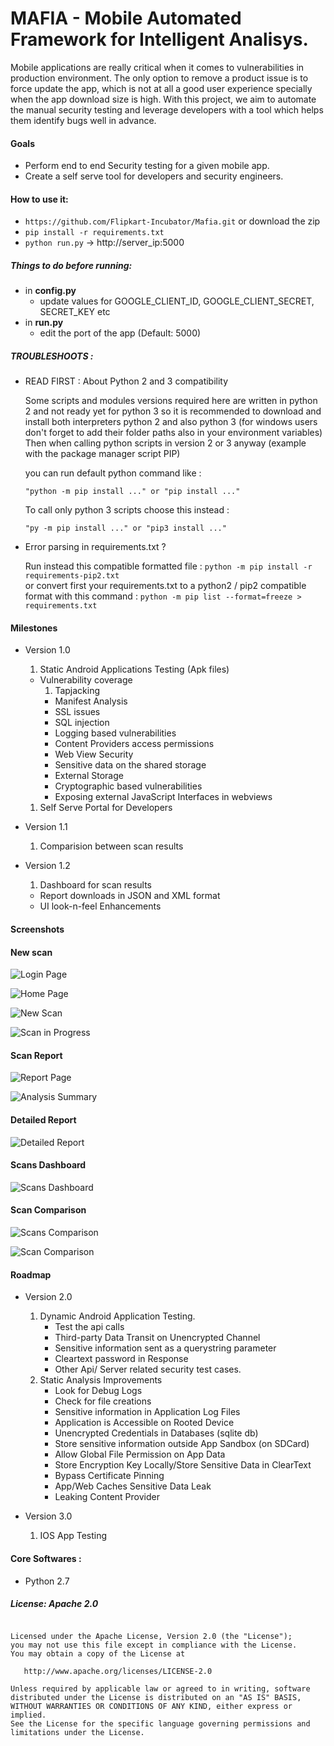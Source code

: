 
# MAFIA - Mobile Automated Framework for Intelligent Analisys.

Mobile applications are really critical when it comes to vulnerabilities in production environment. The only option to remove a product issue is to force update the app, which is not at all a good user experience specially when the app download size is high. With this project, we aim to automate the manual security testing and leverage developers with a tool which helps them identify bugs well in advance.

#### Goals
- Perform end to end Security testing for a given mobile app.
- Create a self serve tool for developers and security engineers.

#### How to use it:

- `https://github.com/Flipkart-Incubator/Mafia.git` or download the zip
- `pip install -r requirements.txt`
- `python run.py` -> http://server_ip:5000

##### Things to do before running:

- in **config.py**
    - update values for GOOGLE_CLIENT_ID, GOOGLE_CLIENT_SECRET, SECRET_KEY etc
- in **run.py** 
    - edit the port of the app (Default: 5000)
    

##### TROUBLESHOOTS :

- READ FIRST : About Python 2 and 3 compatibility

    Some scripts and modules versions required here are written in python 2 and not ready yet for python 3
    so it is recommended to download and install both interpreters python 2 and also python 3 (for windows users don't forget to add their folder paths also in your environment variables)
    Then when calling python scripts in version 2 or 3 anyway (example with the package manager script PIP)
    
    you can run default python command like :
    
    `"python -m pip install ..." or "pip install ..."`
    
    To call only python 3 scripts choose  this  instead :
    
    `"py -m pip install ..." or "pip3 install ..."`


- Error parsing in requirements.txt ?

    Run instead this compatible formatted file :
        `python -m pip install -r requirements-pip2.txt`   
    or convert first your requirements.txt to a python2 / pip2 compatible format with this command :
        `python -m pip list --format=freeze > requirements.txt`

#### Milestones

- Version 1.0
    1. Static Android Applications Testing (Apk files)
    - Vulnerability coverage
        1. Tapjacking
        - Manifest Analysis
        - SSL issues
        - SQL injection
        - Logging based vulnerabilities
        - Content Providers access permissions
        - Web View Security
        - Sensitive data on the shared storage
        - External Storage
        - Cryptographic based vulnerabilities
        - Exposing external JavaScript Interfaces in webviews
    1. Self Serve Portal for Developers

-  Version 1.1
    1. Comparision between scan results
    
- Version 1.2
    1. Dashboard for scan results
    - Report downloads in JSON and XML format
    - UI look-n-feel Enhancements

#### Screenshots
#### New scan

![Login Page](https://github.com/Flipkart-Incubator/Mafia/raw/docs/Docs/Login%20Page.png)

![Home Page](https://github.com/Flipkart-Incubator/Mafia/raw/docs/Docs/Home%20Page.png)

![New Scan](https://github.com/Flipkart-Incubator/Mafia/raw/docs/Docs/New%20Scan.png)

![Scan in Progress](https://github.com/Flipkart-Incubator/Mafia/raw/docs/Docs/Scan%20in%20Progress.png)
#### Scan Report

![Report Page](https://github.com/Flipkart-Incubator/Mafia/raw/docs/Docs/Report%20Page.png)

![Analysis Summary](https://github.com/Flipkart-Incubator/Mafia/raw/docs/Docs/Analysis%20Summery.png)

#### Detailed Report

![Detailed Report](https://github.com/Flipkart-Incubator/Mafia/raw/docs/Docs/Detailed%20Report.png)

#### Scans Dashboard
![Scans Dashboard](https://github.com/Flipkart-Incubator/Mafia/raw/docs/Docs/Dash%20board.png)

#### Scan Comparison
![Scans Comparison](https://github.com/Flipkart-Incubator/Mafia/raw/docs/Docs/Compare%20Scans.png)

![Scan Comparison](https://github.com/Flipkart-Incubator/Mafia/raw/docs/Docs/Scan%20Comparison.png)


#### Roadmap
- Version 2.0
    1. Dynamic Android Application Testing.
        - Test the api calls
        - Third-party Data Transit on Unencrypted Channel
        - Sensitive information sent as a querystring parameter
        - Cleartext password in Response
        - Other Api/ Server related security test cases.
    2. Static Analysis Improvements 
        - Look for Debug Logs
        - Check for file creations
        - Sensitive information in Application Log Files
        - Application is Accessible on Rooted Device
        - Unencrypted Credentials in Databases (sqlite db)
        - Store sensitive information outside App Sandbox (on SDCard)
        - Allow Global File Permission on App Data
        - Store Encryption Key Locally/Store Sensitive Data in ClearText
        - Bypass Certificate Pinning
        - App/Web Caches Sensitive Data Leak
        - Leaking Content Provider

- Version 3.0
    1. IOS App Testing

#### Core Softwares :
- Python 2.7

##### License: Apache 2.0
~~~~

Licensed under the Apache License, Version 2.0 (the "License");
you may not use this file except in compliance with the License.
You may obtain a copy of the License at

   http://www.apache.org/licenses/LICENSE-2.0

Unless required by applicable law or agreed to in writing, software
distributed under the License is distributed on an "AS IS" BASIS,
WITHOUT WARRANTIES OR CONDITIONS OF ANY KIND, either express or implied.
See the License for the specific language governing permissions and
limitations under the License.
~~~~
